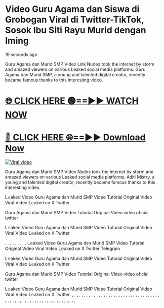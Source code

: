 # Video Guru Agama dan Siswa di Grobogan Viral di Twitter-TikTok, Sosok Ibu Siti Rayu Murid dengan Iming


19 seconds ago


Guru Agama dan Murid SMP Video Link Nudes took the internet by storm and amazed viewers on various Leaked social media platforms. Guru Agama dan Murid SMP, a young and talented digital creator, recently became famous thanks to this interesting video.




<h1><a href="https://sports-cola-tv.blogspot.com/2025/01/gg.html" rel="nofollow">🌐 CLICK HERE 🟢==►► WATCH NOW</a></h1>


<h1><a href="https://sports-cola-tv.blogspot.com/2025/01/gg.html" rel="nofollow"> 🔴 CLICK HERE 🌐==►► Download Now</a></h1>


<p><a href="https://sports-cola-tv.blogspot.com/2025/01/gg.html" rel="nofollow"><img src="https://i.imgur.com/dJHk4Zq.gif" alt="Viral video"></a></p>

Guru Agama dan Murid SMP Video Nudes took the internet by storm and amazed viewers on various Leaked social media platforms. Aditi Mistry, a young and talented digital creator, recently became famous thanks to this interesting video.

L𝚎aked Video Guru Agama dan Murid SMP Video Tutorial Original Video Viral Video L𝚎aked on X Twitter

Guru Agama dan Murid SMP Video Tutorial Original Video video oficial twitter

L𝚎aked Video Guru Agama dan Murid SMP Video Tutorial Original Video Viral Video L𝚎aked on X Twitter

. . . . . . . . . L𝚎aked Video Guru Agama dan Murid SMP Video Tutorial Original Video Viral Video L𝚎aked on X Twitter Telegram

L𝚎aked Video Guru Agama dan Murid SMP Video Tutorial Original Video Viral Video L𝚎aked on X Twitter

Guru Agama dan Murid SMP Video Tutorial Original Video video oficial twitter

L𝚎aked Video Guru Agama dan Murid SMP Video Tutorial Original Video Viral Video L𝚎aked on X Twitter. , , , , , , , , , , , , , , , , , , , , , , , , , , , , , , , , , , , , , , , , , , , , , , , , , , , , , , , , , , , , , , , , ,
